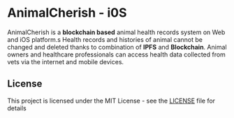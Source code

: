 # AnimalCherish - i0S

AnimalCherish is a **blockchain based** animal health records system on Web and iOS platform.s Health records and histories of animal cannot be changed and deleted thanks to combination of **IPFS** and **Blockchain**. Animal owners and healthcare professionals can access health data collected from vets via the internet and mobile devices. 

## License

This project is licensed under the MIT License - see the [LICENSE](LICENSE) file for details
